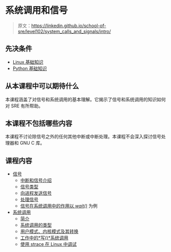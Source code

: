 # 系统调用和信号

> 原文：<https://linkedin.github.io/school-of-sre/level102/system_calls_and_signals/intro/>

## 先决条件

*   [Linux 基础知识](https://linkedin.github.io/school-of-sre/level101/linux_basics/intro/)
*   [Python 基础知识](https://linkedin.github.io/school-of-sre/level101/python_web/intro/)

## 从本课程中可以期待什么

本课程涵盖了对信号和系统调用的基本理解。它揭示了信号和系统调用的知识如何对 SRE 有所帮助。

## 本课程不包括哪些内容

本课程不讨论除信号之外的任何其他中断或中断处理。本课程不会深入探讨信号处理器和 GNU C 库。

## 课程内容

*   [信号](https://linkedin.github.io/school-of-sre/level102/system_calls_and_signals/signals)
    *   [中断和信号介绍](https://linkedin.github.io/school-of-sre/level102/system_calls_and_signals/signals/#introduction-to-interrupts-and-signals)
    *   [信号类型](https://linkedin.github.io/school-of-sre/level102/system_calls_and_signals/signals/#types-of-signals)
    *   [向进程发送信号](https://linkedin.github.io/school-of-sre/level102/system_calls_and_signals/signals/#sending-signals-to-process)
    *   [处理信号](https://linkedin.github.io/school-of-sre/level102/system_calls_and_signals/signals/#handling-signals)
    *   [信号在系统调用中的作用以 *wait()*](https://linkedin.github.io/school-of-sre/level102/system_calls_and_signals/signals/#role-of-signals-in-system-calls-with-the-example-of-wait) 为例
*   [系统调用](https://linkedin.github.io/school-of-sre/level102/system_calls_and_signals/system_calls)
    *   [简介](https://linkedin.github.io/school-of-sre/level102/system_calls_and_signals/system_calls/#introduction)
    *   [系统调用的类型](https://linkedin.github.io/school-of-sre/level102/system_calls_and_signals/system_calls/#types-of-system-calls)
    *   [用户模式、内核模式及其转换](https://linkedin.github.io/school-of-sre/level102/system_calls_and_signals/system_calls/#user-mode-kernel-mode-and-their-transitions)
    *   [工作中的*写()*系统调用](https://linkedin.github.io/school-of-sre/level102/system_calls_and_signals/system_calls/#working-of-write-system-call)
    *   [使用 strace 在 Linux 中调试](https://linkedin.github.io/school-of-sre/level102/system_calls_and_signals/system_calls/#debugging-in-linux-with-strace)